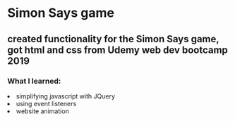 <h1>Simon Says game</h1>
<h2>created functionality for the Simon Says game, got html and css from Udemy web dev bootcamp 2019</h2>
<h3>What I learned: </h3>
<li>simplifying javascript with JQuery</li>
<li>using event listeners</li>
<li>website animation</li>
